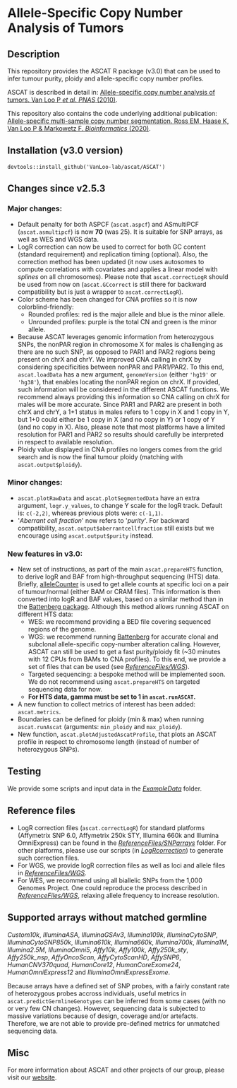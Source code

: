 # Allele-Specific Copy Number Analysis of Tumors

## Description

This repository provides the ASCAT R package (v3.0) that can be used to infer tumour purity, ploidy and allele-specific copy number profiles.

ASCAT is described in detail in: [Allele-specific copy number analysis of tumors. Van Loo P *et al*. *PNAS* (2010)](http://www.ncbi.nlm.nih.gov/pubmed/20837533).

This repository also contains the code underlying additional publication:
[Allele-specific multi-sample copy number segmentation. Ross EM, Haase K, Van Loo P & Markowetz F. *Bioinformatics* (2020)](https://pubmed.ncbi.nlm.nih.gov/32449758).

## Installation (v3.0 version)
`devtools::install_github('VanLoo-lab/ascat/ASCAT')`

## Changes since v2.5.3
### Major changes:
- Default penalty for both ASPCF (`ascat.aspcf`) and ASmultiPCF (`ascat.asmultipcf`) is now **70** (was 25). It is suitable for SNP arrays, as well as WES and WGS data.
- LogR correction can now be used to correct for both GC content (standard requirement) and replication timing (optional). Also, the correction method has been updated (it now uses autosomes to compute correlations with covariates and applies a linear model with *splines* on all chromosomes). Please note that `ascat.correctLogR` should be used from now on (`ascat.GCcorrect` is still there for backward compatibility but is just a wrapper to `ascat.correctLogR`).
- Color scheme has been changed for CNA profiles so it is now colorblind-friendly:
	- Rounded profiles: red is the major allele and blue is the minor allele.
	- Unrounded profiles: purple is the total CN and green is the minor allele.
- Because ASCAT leverages genomic information from heterozygous SNPs, the nonPAR region in chromosome X for males is challenging as there are no such SNP, as opposed to PAR1 and PAR2 regions being present on chrX and chrY. We improved CNA calling in chrX by considering specificities between nonPAR and PAR1/PAR2. To this end, `ascat.loadData` has a new argument, `genomeVersion` (either `'hg19'` or `'hg38'`), that enables locating the nonPAR region on chrX. If provided, such information will be considered in the different ASCAT functions. We recommend always providing this information so CNA calling on chrX for males will be more accurate. Since PAR1 and PAR2 are present in both chrX and chrY, a 1+1 status in males refers to 1 copy in X and 1 copy in Y, but 1+0 could either be 1 copy in X (and no copy in Y) or 1 copy of Y (and no copy in X). Also, please note that most platforms have a limited resolution for PAR1 and PAR2 so results should carefully be interpreted in respect to available resolution.
- Ploidy value displayed in CNA profiles no longers comes from the grid search and is now the final tumour ploidy (matching with `ascat.output$ploidy`).

### Minor changes:
- `ascat.plotRawData` and `ascat.plotSegmentedData` have an extra argument, `logr.y_values`, to change Y scale for the logR track. Default is: `c(-2,2)`, whereas previous plots were: `c(-1,1)`.
- '*Aberrant cell fraction*' now refers to '*purity*'. For backward compatibility, `ascat.output$aberrantcellfraction` still exists but we encourage using `ascat.output$purity` instead.

### New features in v3.0:
- New set of instructions, as part of the main `ascat.prepareHTS` function, to derive logR and BAF from high-throughput sequencing (HTS) data. Briefly, [alleleCounter](https://github.com/cancerit/alleleCount) is used to get allele counts at specific loci on a pair of tumour/normal (either BAM or CRAM files). This information is then converted into logR and BAF values, based on a similar method than in the [Battenberg package](https://github.com/Wedge-lab/battenberg). Although this method allows running ASCAT on different HTS data:
  - WES: we recommend providing a BED file covering sequenced regions of the genome.
  - WGS: we recommend running [Battenberg](https://github.com/Wedge-lab/battenberg) for accurate clonal and subclonal allele-specific copy-number alteration calling. However, ASCAT can still be used to get a fast purity/ploidy fit (~30 minutes with 12 CPUs from BAMs to CNA profiles). To this end, we provide a set of files that can be used (see *[ReferenceFiles/WGS](ReferenceFiles/WGS)*).
  - Targeted sequencing: a bespoke method will be implemented soon. We do not recommend using `ascat.prepareHTS` on targeted sequencing data for now.
  - **For HTS data, gamma must be set to 1 in `ascat.runASCAT`.**
- A new function to collect metrics of interest has been added: `ascat.metrics`.
- Boundaries can be defined for ploidy (min & max) when running `ascat.runAscat` (arguments: `min_ploidy` and `max_ploidy`).
- New function, `ascat.plotAdjustedAscatProfile`, that plots an ASCAT profile in respect to chromosome length (instead of number of heterozygous SNPs).

## Testing
We provide some scripts and input data in the *[ExampleData](ExampleData)* folder.

## Reference files
- LogR correction files (`ascat.correctLogR`) for standard platforms (Affymetrix SNP 6.0, Affymetrix 250k STY, Illumina 660k and Illumina OmniExpress) can be found in the *[ReferenceFiles/SNParrays](ReferenceFiles/SNParrays)* folder. For other platforms, please use our scripts (in *[LogRcorrection](LogRcorrection)*) to generate such correction files.
- For WGS, we provide logR correction files as well as loci and allele files in *[ReferenceFiles/WGS](ReferenceFiles/WGS)*.
- For WES, we recommend using all biallelic SNPs from the 1,000 Genomes Project. One could reproduce the process described in *[ReferenceFiles/WGS](ReferenceFiles/WGS)*, relaxing allele frequency to increase resolution.

## Supported arrays without matched germline
*Custom10k*, *IlluminaASA*, *IlluminaGSAv3*, *Illumina109k*, *IlluminaCytoSNP*, *IlluminaCytoSNP850k*, *Illumina610k*, *Illumina660k*, *Illumina700k*, *Illumina1M*, *Illumina2.5M*, *IlluminaOmni5*, *Affy10k*, *Affy100k*, *Affy250k_sty*, *Affy250k_nsp*, *AffyOncoScan*, *AffyCytoScanHD*, *AffySNP6*, *HumanCNV370quad*, *HumanCore12*, *HumanCoreExome24*, *HumanOmniExpress12* and *IlluminaOmniExpressExome*.

Because arrays have a defined set of SNP probes, with a fairly constant rate of heterozygous probes accross individuals, useful metrics in `ascat.predictGermlineGenotypes` can be inferred from some cases (with no or very few CN changes). However, sequencing data is subjected to massive variations because of design, coverage and/or artefacts. Therefore, we are not able to provide pre-defined metrics for unmatched sequencing data.

## Misc
For more information about ASCAT and other projects of our group, please visit our [website](https://www.crick.ac.uk/research/a-z-researchers/researchers-v-y/peter-van-loo/software/).
